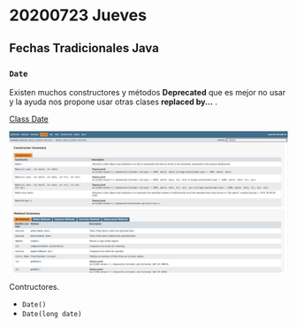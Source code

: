 # 20200723 Jueves

## Fechas Tradicionales Java

### `Date`

Existen muchos constructores y métodos **Deprecated** que es mejor no usar y la ayuda nos propone usar otras clases **replaced by...** .

[Class Date](https://docs.oracle.com/en/java/javase/14/docs/api/java.base/java/util/Date.html)

<img src="images/20200723-01.png">

Contructores.

* `Date()`
* `Date(long date)`
